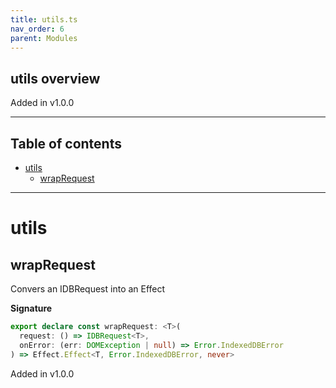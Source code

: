 ```yaml
---
title: utils.ts
nav_order: 6
parent: Modules
---
```


## utils overview

Added in v1.0.0

---

<h2 class="text-delta">Table of contents</h2>

- [utils](#utils)
  - [wrapRequest](#wraprequest)

---

# utils

## wrapRequest

Convers an IDBRequest into an Effect

**Signature**

```ts
export declare const wrapRequest: <T>(
  request: () => IDBRequest<T>,
  onError: (err: DOMException | null) => Error.IndexedDBError
) => Effect.Effect<T, Error.IndexedDBError, never>
```

Added in v1.0.0
